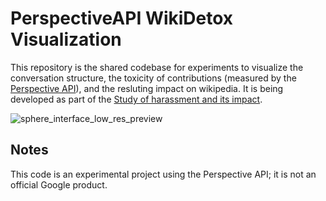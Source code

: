 # PerspectiveAPI WikiDetox Visualization

This repository is the shared codebase for experiments to visualize the
conversation structure, the toxicity of contributions (measured by the
[Perspective API](https://www.perspectivepai.com)), and the resluting
impact on wikipedia. It is being developed as part of the [Study of
harassment and its
impact](https://meta.wikimedia.org/wiki/Research:Study_of_harassment_and_its_impact).

![sphere_interface_low_res_preview](https://user-images.githubusercontent.com/1489560/30126500-1520b868-930a-11e7-8383-3d551637c758.jpg)

## Notes

This code is an experimental project using the Perspective API; it is not an official Google product.
